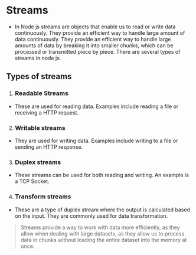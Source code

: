 # Streams
- In Node js streams are objects that enable us to read or write data continuously. They provide an efficient way to handle large amount of data continuously. They provide an efficient way to handle large amounts  of data by breaking it into smaller chunks, which can be processed or transmitted piece by piece. There are several types of streams in node js.

## Types of streams
1) ### Readable Streams
- These are used for reading data. Examples include reading a file or receiving a HTTP request.
2) ### Writable streams
- They are used for writing data. Examples include writing to a file or sending an HTTP response.
3) ### Duplex streams
- These streams can be used for both reading and writing. An example is a TCP Socket.
4) ### Transform streams
- These are a type of duplex stream where the output is calculated based on the input. They are commonly used for data transformation.

> Streams provide a way to work with data more efficiently, as they allow when dealing with large datasets, as they allow us to process data in chunks without loading the entire dataset into the memory at once.